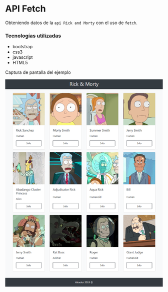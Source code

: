 # API Fetch
Obteniendo datos de la `api Rick and Morty` con el uso de `fetch`.

### Tecnologías utilizadas

* bootstrap 
* css3
* javascript
* HTML5

Captura de pantalla del ejemplo

![Rick and Morty](imgs/Screenshot_Rick_Morty.png)
